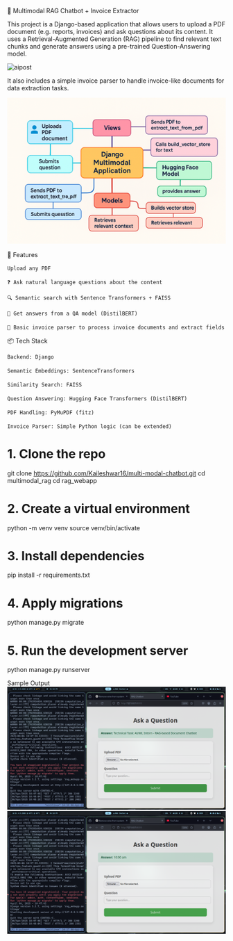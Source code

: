 🧠 Multimodal RAG Chatbot + Invoice Extractor

This project is a Django-based application that allows users to upload a PDF document (e.g. reports, invoices) and ask questions about its content. It uses a Retrieval-Augmented Generation (RAG) pipeline to find relevant text chunks and generate answers using a pre-trained Question-Answering model.

![aipost](https://github.com/user-attachments/assets/a0cda57c-fafd-438d-a5c5-049b6702f2ac)

It also includes a simple invoice parser to handle invoice-like documents for data extraction tasks.

![Multimodal RAG System Diagram](assets/architecture.png)


🚀 Features

    Upload any PDF

    ❓ Ask natural language questions about the content

    🔍 Semantic search with Sentence Transformers + FAISS

    🤖 Get answers from a QA model (DistilBERT)

    🧾 Basic invoice parser to process invoice documents and extract fields


📦 Tech Stack

    Backend: Django

    Semantic Embeddings: SentenceTransformers

    Similarity Search: FAISS

    Question Answering: Hugging Face Transformers (DistilBERT)

    PDF Handling: PyMuPDF (fitz)

    Invoice Parser: Simple Python logic (can be extended)



# 1. Clone the repo
git clone https://github.com/Kaileshwar16/multi-modal-chatbot.git
cd multimodal_rag
cd rag_webapp

# 2. Create a virtual environment
python -m venv venv
source venv/bin/activate

# 3. Install dependencies
pip install -r requirements.txt

# 4. Apply migrations
python manage.py migrate

# 5. Run the development server
python manage.py runserver

Sample Output
![Multimodal RAG System Output](assets/multimodalO.png)
![Multimodal RAG System Output](assets/multimodalO2.png)

